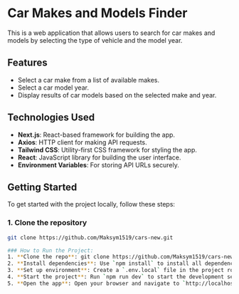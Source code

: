 # Car Makes and Models Finder

This is a web application that allows users to search for car makes and models by selecting the type of vehicle and the model year. 
## Features
- Select a car make from a list of available makes.
- Select a car model year.
- Display results of car models based on the selected make and year.

## Technologies Used
- **Next.js**: React-based framework for building the app.
- **Axios**: HTTP client for making API requests.
- **Tailwind CSS**: Utility-first CSS framework for styling the app.
- **React**: JavaScript library for building the user interface.
- **Environment Variables**: For storing API URLs securely.

## Getting Started

To get started with the project locally, follow these steps:

### 1. Clone the repository
```bash
git clone https://github.com/Maksym1519/cars-new.git

### How to Run the Project:
1. **Clone the repo**: git clone https://github.com/Maksym1519/cars-new.git
2. **Install dependencies**: Use `npm install` to install all dependencies.
3. **Set up environment**: Create a `.env.local` file in the project root and add the necessary environment variables.
4. **Start the project**: Run `npm run dev` to start the development server. The project will be available at `http://localhost:3000`.
5. **Open the app**: Open your browser and navigate to `http://localhost:3000` to interact with the app.

